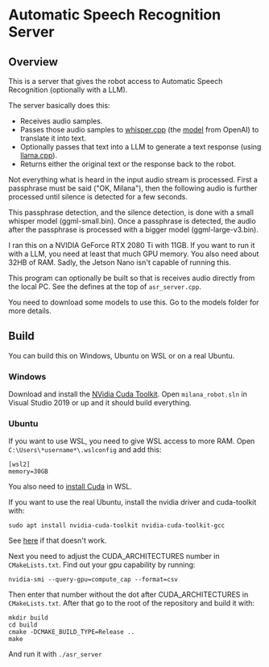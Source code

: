 ﻿
# Automatic Speech Recognition Server

## Overview
This is a server that gives the robot access to Automatic Speech Recognition (optionally with a LLM).

The server basically does this:
- Receives audio samples.
- Passes those audio samples to [whisper.cpp](https://github.com/ggerganov/whisper.cpp) (the [model](https://github.com/openai/whisper) from OpenAI) to translate it into text.
- Optionally passes that text into a LLM to generate a text response (using [llama.cpp](https://github.com/ggerganov/llama.cpp)).
- Returns either the original text or the response back to the robot.

Not everything what is heard in the input audio stream is processed. First a passphrase must be said ("OK, Milana"), then the following audio is further processed until silence is detected for a few seconds.

This passphrase detection, and the silence detection, is done with a small whisper model (ggml-small.bin). Once a passphrase is detected, the audio after the passphrase is processed with a bigger model (ggml-large-v3.bin).

I ran this on a NVIDIA GeForce RTX 2080 Ti with 11GB. If you want to run it with a LLM, you need at least that much GPU memory. You also need about 32HB of RAM. Sadly, the Jetson Nano isn't capable of running this.

This program can optionally be built so that is receives audio directly from the local PC. See the defines at the top of `asr_server.cpp`.

You need to download some models to use this. Go to the models folder for more details.

## Build
You can build this on Windows, Ubuntu on WSL or on a real Ubuntu.

### Windows
Download and install the [NVidia Cuda Toolkit](https://developer.nvidia.com/cuda-downloads). Open `milana_robot.sln` in Visual Studio 2019 or up and it should build everything.

### Ubuntu
If you want to use WSL, you need to give WSL access to more RAM. Open `C:\Users\*username*\.wslconfig` and add this:
```
[wsl2]
memory=30GB
```
You also need to [install Cuda](https://developer.nvidia.com/cuda-downloads?target_os=Linux&target_arch=x86_64&Distribution=WSL-Ubuntu&target_version=2.0&target_type=deb_local) in WSL.

If you want to use the real Ubuntu, install the nvidia driver and cuda-toolkit with:
```
sudo apt install nvidia-cuda-toolkit nvidia-cuda-toolkit-gcc
```
See [here](https://www.cherryservers.com/blog/install-cuda-ubuntu) if that doesn't work.

Next you need to adjust the CUDA_ARCHITECTURES number in `CMakeLists.txt`. Find out your gpu capability by running:
```
nvidia-smi --query-gpu=compute_cap --format=csv
```
Then enter that number without the dot after CUDA_ARCHITECTURES in `CMakeLists.txt`.
After that go to the root of the repository and build it with:
```
mkdir build
cd build
cmake -DCMAKE_BUILD_TYPE=Release ..
make
```

And run it with `./asr_server`
